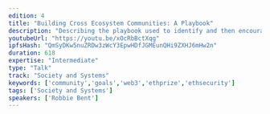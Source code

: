 ```yaml
---
edition: 4
title: "Building Cross Ecosystem Communities: A Playbook"
description: "Describing the playbook used to identify and then encourage cross project collaboration to solve problems affecting all projects in the ETH ecosystem.  Drawing on lessons learned from ETHPrize, ETHSecurity, Web 3.0 Design, the Open Source Block Explorer Group and the Community of Communities (learning resource for Community Managers) --- a brief history around how these groups were built (each has become a cornerstone in the community for it's topic), the tactics and tools used to manage them, and how to set goals and get results.  The format would be a talk around what these communities are reviewing the above and then an open workshop to come up with creative ideas for future useful communities and how to build them.  The goal is to facilitate new community ideas where grouping stakeholders could be super valuable and come up with creative ways to either grow the existing community base or start new ones.  I would like to split into small groups where people could come up with Community Ideas and then present them live to the group with feedback from a panel of community experts.  There aren't many resources for building communities and even fewer talks and workshops on this topic."
youtubeUrl: "https://youtu.be/xOcRbBctXqg"
ipfsHash: "QmSyDKw5nuZRDw3zWcY3EpwHDfJGMEunQHi9ZXHJ6mHw2n"
duration: 618
expertise: "Intermediate"
type: "Talk"
track: "Society and Systems"
keywords: ['community','goals','web3','ethprize','ethsecurity']
tags: ['Society and Systems']
speakers: ['Robbie Bent']
---
```

